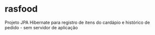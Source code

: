 # rasfood
Projeto JPA Hibernate para registro de itens do cardápio e histórico de pedido - sem servidor de aplicação

